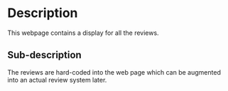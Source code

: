 # Description

This webpage contains a display for all the reviews.

## Sub-description

The reviews are hard-coded into the web page which can be augmented into an actual review system later.